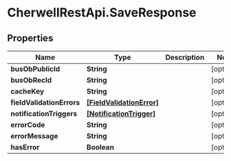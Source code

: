 # CherwellRestApi.SaveResponse

## Properties
Name | Type | Description | Notes
------------ | ------------- | ------------- | -------------
**busObPublicId** | **String** |  | [optional] 
**busObRecId** | **String** |  | [optional] 
**cacheKey** | **String** |  | [optional] 
**fieldValidationErrors** | [**[FieldValidationError]**](FieldValidationError.md) |  | [optional] 
**notificationTriggers** | [**[NotificationTrigger]**](NotificationTrigger.md) |  | [optional] 
**errorCode** | **String** |  | [optional] 
**errorMessage** | **String** |  | [optional] 
**hasError** | **Boolean** |  | [optional] 


